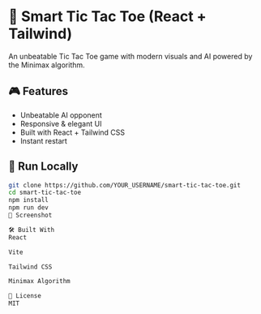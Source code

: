 # 🧠 Smart Tic Tac Toe (React + Tailwind)

An unbeatable Tic Tac Toe game with modern visuals and AI powered by the Minimax algorithm.

## 🎮 Features
- Unbeatable AI opponent
- Responsive & elegant UI
- Built with React + Tailwind CSS
- Instant restart

## 🚀 Run Locally

```bash
git clone https://github.com/YOUR_USERNAME/smart-tic-tac-toe.git
cd smart-tic-tac-toe
npm install
npm run dev
📸 Screenshot

🛠 Built With
React

Vite

Tailwind CSS

Minimax Algorithm

📄 License
MIT
